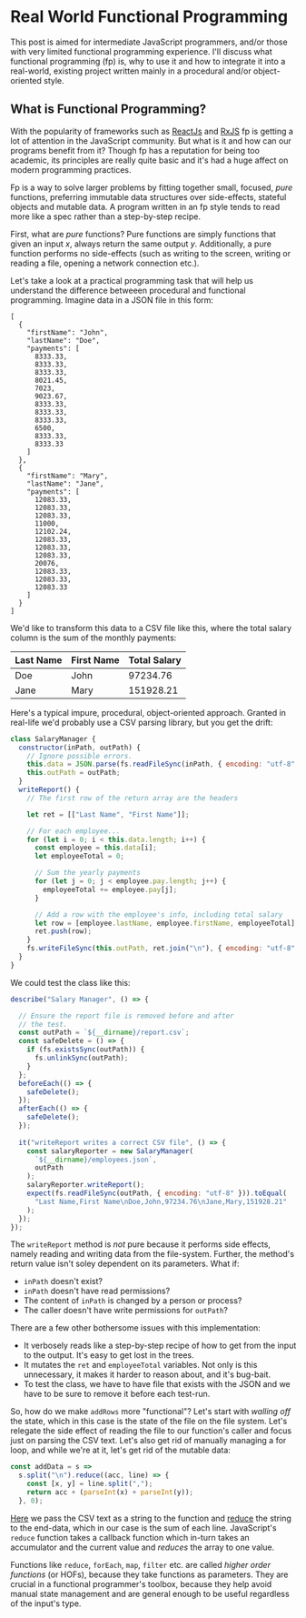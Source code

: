 # Real World Functional Programming

This post is aimed for intermediate JavaScript programmers, and/or those with very limited functional programming experience. I'll discuss what functional programming (fp) is, why to use it and how to integrate it into a real-world, existing project written mainly in a procedural and/or object-oriented style.

## What is Functional Programming?
With the popularity of frameworks such as [ReactJs](https://reactjs.org/) and [RxJS](https://rxjs-dev.firebaseapp.com/) fp is getting a lot of attention in the JavaScript community. But what is it and how can our programs benefit from it? Though fp has a reputation for being too academic, its principles are really quite basic and it's had a huge affect on modern programming practices.

Fp is a way to solve larger problems by fitting together small, focused, *pure* functions, preferring immutable data structures over side-effects, stateful objects and mutable data. A program written in an fp style tends to read more like a spec rather than a step-by-step recipe.  

First, what are *pure* functions? Pure functions are simply functions that given an input *x*, always return the same output *y*. Additionally, a pure function performs no side-effects (such as writing to the screen, writing or reading a file, opening a network connection etc.). 

Let's take a look at a practical programming task that will help us understand the difference betweeen procedural and functional programming. Imagine data in a JSON file in this form:

```
[
  {
    "firstName": "John",
    "lastName": "Doe",
    "payments": [
      8333.33,
      8333.33,
      8333.33,
      8021.45,
      7023,
      9023.67,
      8333.33,
      8333.33,
      8333.33,
      6500,
      8333.33,
      8333.33
    ]
  },
  {
    "firstName": "Mary",
    "lastName": "Jane",
    "payments": [
      12083.33,
      12083.33,
      12083.33,
      11000,
      12102.24,
      12083.33,
      12083.33,
      12083.33,
      20076,
      12083.33,
      12083.33,
      12083.33
    ]
  }
]
```
We'd like to transform this data to a CSV file like this, where the total salary column is the sum of the monthly
payments:

| Last Name  | First Name | Total Salary
| ---------- | -----------| ------------
| Doe        | John       |  97234.76
| Jane       | Mary       | 151928.21


Here's a typical impure, procedural, object-oriented approach. Granted in real-life we'd probably use a CSV parsing library,
but you get the drift:

```js
class SalaryManager {
  constructor(inPath, outPath) {
    // Ignore possible errors.
    this.data = JSON.parse(fs.readFileSync(inPath, { encoding: "utf-8" }));
    this.outPath = outPath;
  }
  writeReport() {
    // The first row of the return array are the headers

    let ret = [["Last Name", "First Name"]];

    // For each employee...
    for (let i = 0; i < this.data.length; i++) {
      const employee = this.data[i];
      let employeeTotal = 0;

      // Sum the yearly payments
      for (let j = 0; j < employee.pay.length; j++) {
        employeeTotal += employee.pay[j];
      }

      // Add a row with the employee's info, including total salary
      let row = [employee.lastName, employee.firstName, employeeTotal];
      ret.push(row);
    }
    fs.writeFileSync(this.outPath, ret.join("\n"), { encoding: "utf-8" });
  }
}
```

We could test the class like this:

```js
describe("Salary Manager", () => {

  // Ensure the report file is removed before and after
  // the test.
  const outPath = `${__dirname}/report.csv`;
  const safeDelete = () => {
    if (fs.existsSync(outPath)) {
      fs.unlinkSync(outPath);
    }
  };
  beforeEach(() => {
    safeDelete();
  });
  afterEach(() => {
    safeDelete();
  });
  
  it("writeReport writes a correct CSV file", () => {
    const salaryReporter = new SalaryManager(
      `${__dirname}/employees.json`,
      outPath
    );
    salaryReporter.writeReport();
    expect(fs.readFileSync(outPath, { encoding: "utf-8" })).toEqual(
      "Last Name,First Name\nDoe,John,97234.76\nJane,Mary,151928.21"
    );
  });
});
```

The `writeReport` method is *not* pure because it performs side effects, namely reading and writing data from the file-system. Further, the method's return value isn't soley dependent on its parameters. What if:

* `inPath` doesn't exist?
* `inPath` doesn't have read permissions?
* The content of `inPath` is changed by a person or process?
* The caller doesn't have write permissions for `outPath`?

There are a few other bothersome issues with this implementation:

* It verbosely reads like a step-by-step recipe of how to get from the input to the output. It's easy to get lost in the trees.
* It mutates the `ret` and `employeeTotal` variables. Not only is this unnecessary, it makes it harder to reason about, and it's bug-bait.
* To test the class, we have to have file that exists with the JSON and we have to be sure to remove it before each test-run.

So, how do we make `addRows` more "functional"? Let's start with *walling off* the state, which in this case is the state of the file on the file system. Let's relegate the side effect of reading the file to our function's caller and focus just on parsing the CSV text. Let's also get rid of manually managing a for loop, and while we're at it, let's get rid of the mutable data:

```js
const addData = s =>
  s.split("\n").reduce((acc, line) => {
    const [x, y] = line.split(",");
    return acc + (parseInt(x) + parseInt(y));
  }, 0);
```

[Here](src/add-rows-functional/index.test.js) we pass the CSV text as a string to the function and [reduce](https://developer.mozilla.org/en-US/docs/Web/JavaScript/Reference/Global_Objects/Array/reduce) the string to the end-data, which in our case is the sum of each line. JavaScript's `reduce` function takes a callback function which in-turn takes an accumulator and the current value and *reduces* the array to one value. 

Functions like `reduce`, `forEach`, `map`, `filter` etc. are called
*higher order functions* (or HOFs), because they take functions as parameters. They are crucial in a functional programmer's toolbox, because they help avoid manual state management and are general enough to be useful regardless of the input's type. 
